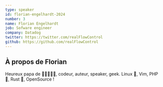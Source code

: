 ```yaml
---
type: speaker
id: florian-engelhardt-2024
number: 3
name: Florian Engelhardt
job: Sofware engineer
company: Datadog
twitter: https://twitter.com/realFlowControl
github: https://github.com/realFlowControl
---
```


## À propos de Florian

Heureux papa de 👧🧒🧒🧒👧, codeur, auteur, speaker, geek. Linux 🐧, Vim, PHP 🐘, Rust 🦀, OpenSource !
